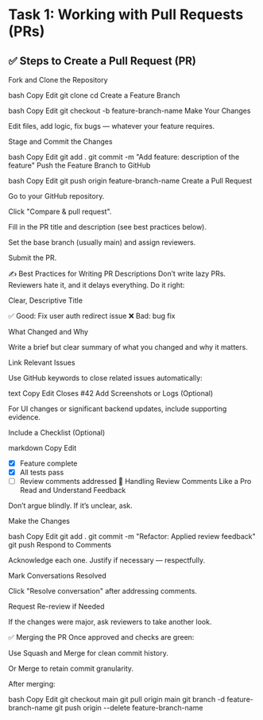# Task 1: Working with Pull Requests (PRs)

## ✅ Steps to Create a Pull Request (PR)

Fork and Clone the Repository

bash
Copy
Edit
git clone <your-forked-repo-url>
cd <repo-name>
Create a Feature Branch

bash
Copy
Edit
git checkout -b feature-branch-name
Make Your Changes

Edit files, add logic, fix bugs — whatever your feature requires.

Stage and Commit the Changes

bash
Copy
Edit
git add .
git commit -m "Add feature: description of the feature"
Push the Feature Branch to GitHub

bash
Copy
Edit
git push origin feature-branch-name
Create a Pull Request

Go to your GitHub repository.

Click "Compare & pull request".

Fill in the PR title and description (see best practices below).

Set the base branch (usually main) and assign reviewers.

Submit the PR.

✍️ Best Practices for Writing PR Descriptions
Don’t write lazy PRs. Reviewers hate it, and it delays everything. Do it right:

Clear, Descriptive Title

✅ Good: Fix user auth redirect issue
❌ Bad: bug fix

What Changed and Why

Write a brief but clear summary of what you changed and why it matters.

Link Relevant Issues

Use GitHub keywords to close related issues automatically:

text
Copy
Edit
Closes #42
Add Screenshots or Logs (Optional)

For UI changes or significant backend updates, include supporting evidence.

Include a Checklist (Optional)

markdown
Copy
Edit
- [x] Feature complete
- [x] All tests pass
- [ ] Review comments addressed
🔄 Handling Review Comments Like a Pro
Read and Understand Feedback

Don’t argue blindly. If it’s unclear, ask.

Make the Changes

bash
Copy
Edit
git add .
git commit -m "Refactor: Applied review feedback"
git push
Respond to Comments

Acknowledge each one. Justify if necessary — respectfully.

Mark Conversations Resolved

Click "Resolve conversation" after addressing comments.

Request Re-review if Needed

If the changes were major, ask reviewers to take another look.

✅ Merging the PR
Once approved and checks are green:

Use Squash and Merge for clean commit history.

Or Merge to retain commit granularity.

After merging:

bash
Copy
Edit
git checkout main
git pull origin main
git branch -d feature-branch-name
git push origin --delete feature-branch-name
